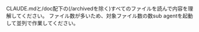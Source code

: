 CLAUDE.mdと/doc配下の(/archivedを除く)すべてのファイルを読んで内容を理解してください。
ファイル数が多いため、対象ファイル数の数sub agentを起動して並列で作業してください。